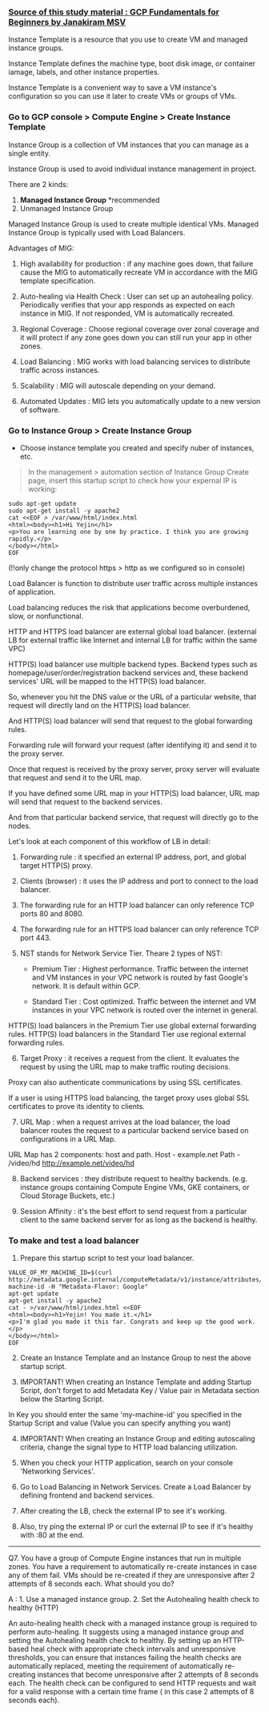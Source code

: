 ### [Source of this study material : GCP Fundamentals for Beginners by Janakiram MSV](https://www.udemy.com/course/google-cloud-platform-gcp-fundamentals-for-beginners/)


Instance Template is a resource that you use to create VM and managed instance groups.

Instance Template defines the machine type, boot disk image, or container iamage,
labels, and other instance properties.

Instance Template is a convenient way to save a VM instance's configuration
so you can use it later to create VMs or groups of VMs.

### Go to GCP console > Compute Engine > Create Instance Template

Instance Group is a collection of VM instances that you can manage as a single entity.

Instance Group is used to avoid individual instance management in project.

There are 2 kinds:
1. **Managed Instance Group** *recommended
2. Unmanaged Instance Group

Managed Instance Group is used to create multiple identical VMs.
Managed Instance Group is typically used with Load Balancers.

Advantages of MIG:

1. High availability for production : if any machine goes down, that failure cause the
MIG to automatically recreate VM in accordance with the MIG template specification.


2. Auto-healing via Health Check : User can set up an autohealing policy.
Periodically verifies that your app responds as expected on each instance in MIG.
If not responded, VM is automatically recreated.

3. Regional Coverage : Choose regional coverage over zonal coverage and it will protect
if any zone goes down you can still run your app in other zones.

4. Load Balancing : MIG works with load balancing services to distribute traffic across instances.

5. Scalability : MIG will autoscale depending on your demand.

5. Automated Updates : MIG lets you automatically update to a new version of software.

### Go to Instance Group > Create Instance Group
 - Choose instance template you created and specify nuber of instances, etc.

 > In the management > automation section of Instance Group Create page, insert this startup script to check how your expernal IP is working:

```
sudo apt-get update
sudo apt-get install -y apache2
cat <<EOF > /var/www/html/index.html
<html><body><h1>Hi Yejin</h1>
<p>You are learning one by one by practice. I think you are growing rapidly.</p>
</body></html>
EOF
```

(!!only change the protocol https > http as we configured so in console)


Load Balancer is function to distribute user traffic across multiple instances of application.

Load balancing reduces the risk that applications become overburdened, slow, or nonfunctional.

HTTP and HTTPS load balancer are external global load balancer.
(external LB for external traffic like Internet and internal LB for traffic within the same VPC)

HTTP(S) load balancer use multiple backend types.
Backend types such as homepage/user/order/registration backend services and,
these backend services' URL will be mapped to the HTTP(S) load balancer.

So, whenever you hit the DNS value or the URL of a particular website,
that request will directly land on the HTTP(S) load balancer.

And HTTP(S) load balancer will send that request to the global forwarding rules.

Forwarding rule will forward your request (after identifying it) and send it
to the proxy server.

Once that request is received by the proxy server, proxy server will evaluate
that request and send it to the URL map.

If you have defined some URL map in your HTTP(S) load balancer, URL map will send
that request to the backend services.

And from that particular backend service, that request will directly go to the nodes.

Let's look at each component of this workflow of LB in detail:

1. Forwarding rule : it specified an external IP address, port, and global target HTTP(S) proxy.

2. Clients (browser) : it uses the IP address and port to connect to the load balancer.

3. The forwarding rule for an HTTP load balancer can only reference TCP ports 80 and 8080.

4. The forwarding rule for an HTTPS load balancer can only reference TCP port 443.

5. NST stands for Network Service Tier. Theare 2 types of NST:

   - Premium Tier : Highest performance. Traffic between the internet and VM instances in your VPC network is routed by fast Google's network. It is default within GCP.

   - Standard Tier : Cost optimized. Traffic between the internet and VM instances in your VPC network is routed over the internet in general.

HTTP(S) load balancers in the Premium Tier use global external forwarding rules.
HTTP(S) load balancers in the Standard Tier use regional external forwarding rules.

6. Target Proxy : it receives a request from the client.
It evaluates the request by using the URL map to make traffic routing decisions.

Proxy can also authenticate communications by using SSL certificates.

If a user is using HTTPS load balancing, the target proxy uses global SSL certificates
to prove its identity to clients.

7. URL Map : when a request arrives at the load balancer, the load balancer routes
the request to a particular backend service based on configurations in a URL Map.

URL Map has 2 components: host and path.
Host - example.net
Path - /video/hd
http://example.net/video/hd

8. Backend services : they distribute request to healthy backends.
(e.g. instance groups containing Compute Engine VMs, GKE containers, or Cloud Storage Buckets, etc.)

9. Session Affinity : it's the best effort to send request from a particular client
to the same backend server for as long as the backend is healthy.


### To make and test a load balancer 

1. Prepare this startup script to test your load balancer.

```
VALUE_OF_MY_MACHINE_ID=$(curl http://metadata.google.internal/computeMetadata/v1/instance/attributes/my-machine-id -H "Metadata-Flavor: Google"
apt-get update
apt-get install -y apache2
cat - >/var/www/html/index.html <<EOF
<html><body><h1>Yejin! You made it.</h1>
<p>I'm glad you made it this far. Congrats and keep up the good work.</p>
</body></html>
EOF
```

2. Create an Instance Template and an Instance Group to nest the above startup script.

3. IMPORTANT! When creating an Instance Template and adding Startup Script,
don't forget to add Metadata Key / Value pair in Metadata section below the Starting Script.

In Key you should enter the same 'my-machine-id' you specified in the Startup Script 
and value (Value you can specify anything you want)

4. IMPORTANT! When creating an Instance Group and editing autoscaling criteria,
change the signal type to HTTP load balancing utilization.

5. When you check your HTTP application, search on your console 'Networking Services'.

6. Go to Load Balancing in Network Services.
Create a Load Balancer by defining frontend and backend services.

7. After creating the LB, check the external IP to see it's working.

8. Also, try ping the external IP or curl the external IP to see if it's healthy with :80 at the end.


---

Q7. You have a group of Compute Engine instances that run in multiple zones.
You have a requirement to automatically re-create instances in case any of them fail.
VMs should be re-created if they are unresponsive after 2 attempts of 8 seconds each.
What should you do?

A : 1. Use a managed instance group.
2. Set the Autohealing health check to healthy (HTTP)

An auto-healing health check with a managed instance group is required to perform
auto-healing. It suggests using a managed instance group and setting the Autohealing health check
to healthy. By setting up an HTTP-based heal check with appropriate check intervals
and unresponsive thresholds, you can ensure that instances failing the health checks
are automatically replaced, meeting the requirement of automatically re-creating
instances that become unresponsive after 2 attempts of 8 seconds each.
The health check can be configured to send HTTP requests and wait for a valid 
response with a certain time frame ( in this case 2 attempts of 8 seconds each).